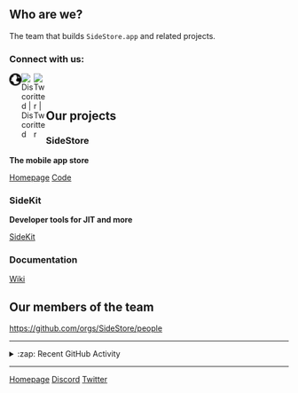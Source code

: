 <!-- 
Docs: How to use GitHub README and actions to auto-generate embedded content.
https://github.com/anuraghazra/github-readme-stats
https://www.youtube.com/watch?v=n6d4KHSKqGk
https://github.com/rahuldkjain/github-profile-readme-generator
 -->

## Who are we?

The team that builds `SideStore.app` and related projects.

### Connect with us:

<!--
[![Website](https://img.shields.io/website?label=sidestore.io&style=for-the-badge&url=https://sidestore.io)](https://sidestore.io)
[![Twitter Follow](https://img.shields.io/twitter/follow/sidestore_io?color=1DA1F2&logo=twitter&style=for-the-badge)](https://twitter.com/intent/follow?original_referer=https%3A%2F%2Fgithub.com%2Fsidestore&screen_name=sidestore)
[![GitHub Followers](https://img.shields.io/github/followers/sidestore?style=for-the-badge)]()
[![GitHub Sponsors](https://img.shields.io/github/sponsors/sidestore?style=for-the-badge
)]() 
-->

[<img align="left" alt="sidestore.io" width="22px" src="https://raw.githubusercontent.com/iconic/open-iconic/master/svg/globe.svg" />][website]
[<img align="left" alt="Discord | Discord" width="22px" src="https://cdn.jsdelivr.net/npm/simple-icons@v3/icons/discord.svg" />][discord]
[<img align="left" alt="Twitter | Twitter" width="22px" src="https://cdn.jsdelivr.net/npm/simple-icons@v3/icons/twitter.svg" />][twitter]

<br />
<br />

## Our projects

### SideStore

__The mobile app store__

[Homepage][website]
[Code][git.sidestore]

### SideKit

__Developer tools for JIT and more__

[SideKit][git.sidekit]

### Documentation

[Wiki][wiki]

## Our members of the team

https://github.com/orgs/SideStore/people

---

<details>
  <summary>:zap: Recent GitHub Activity</summary>

<!--START_SECTION:activity-->
1. 💪 Opened PR [#140](https://github.com/SideStore/SideStore-Docs/pull/140) in [SideStore/SideStore-Docs](https://github.com/SideStore/SideStore-Docs)
2. ❌ Closed PR [#67](https://github.com/SideStore/sidestore.github.io/pull/67) in [SideStore/sidestore.github.io](https://github.com/SideStore/sidestore.github.io)
3. 🗣 Commented on [#1007](https://github.com/SideStore/SideStore/issues/1007) in [SideStore/SideStore](https://github.com/SideStore/SideStore)
4. ❗️ Closed issue [#1007](https://github.com/SideStore/SideStore/issues/1007) in [SideStore/SideStore](https://github.com/SideStore/SideStore)
5. 🗣 Commented on [#67](https://github.com/SideStore/sidestore.github.io/issues/67) in [SideStore/sidestore.github.io](https://github.com/SideStore/sidestore.github.io)
6. 🗣 Commented on [#1007](https://github.com/SideStore/SideStore/issues/1007) in [SideStore/SideStore](https://github.com/SideStore/SideStore)
7. 🎉 Merged PR [#72](https://github.com/SideStore/sidestore.github.io/pull/72) in [SideStore/sidestore.github.io](https://github.com/SideStore/sidestore.github.io)
8. 🎉 Merged PR [#131](https://github.com/SideStore/SideStore-Docs/pull/131) in [SideStore/SideStore-Docs](https://github.com/SideStore/SideStore-Docs)
9. ❗️ Opened issue [#1007](https://github.com/SideStore/SideStore/issues/1007) in [SideStore/SideStore](https://github.com/SideStore/SideStore)
10. ❗️ Closed issue [#134](https://github.com/SideStore/SideStore-Docs/issues/134) in [SideStore/SideStore-Docs](https://github.com/SideStore/SideStore-Docs)
11. 🗣 Commented on [#998](https://github.com/SideStore/SideStore/issues/998) in [SideStore/SideStore](https://github.com/SideStore/SideStore)
12. ❗️ Closed issue [#73](https://github.com/SideStore/sidestore.github.io/issues/73) in [SideStore/sidestore.github.io](https://github.com/SideStore/sidestore.github.io)
13. ❗️ Opened issue [#73](https://github.com/SideStore/sidestore.github.io/issues/73) in [SideStore/sidestore.github.io](https://github.com/SideStore/sidestore.github.io)
14. ❗️ Opened issue [#1006](https://github.com/SideStore/SideStore/issues/1006) in [SideStore/SideStore](https://github.com/SideStore/SideStore)
15. 🗣 Commented on [#1005](https://github.com/SideStore/SideStore/issues/1005) in [SideStore/SideStore](https://github.com/SideStore/SideStore)
16. 💪 Opened PR [#1005](https://github.com/SideStore/SideStore/pull/1005) in [SideStore/SideStore](https://github.com/SideStore/SideStore)
17. ❗️ Opened issue [#1004](https://github.com/SideStore/SideStore/issues/1004) in [SideStore/SideStore](https://github.com/SideStore/SideStore)
18. 🗣 Commented on [#999](https://github.com/SideStore/SideStore/issues/999) in [SideStore/SideStore](https://github.com/SideStore/SideStore)
19. 🗣 Commented on [#999](https://github.com/SideStore/SideStore/issues/999) in [SideStore/SideStore](https://github.com/SideStore/SideStore)
20. 🗣 Commented on [#1000](https://github.com/SideStore/SideStore/issues/1000) in [SideStore/SideStore](https://github.com/SideStore/SideStore)
<!--END_SECTION:activity-->

</details>

---

[Homepage][patreon] [Discord][discord] [Twitter][twitter]

<!--
- [Patreon][patreon]
- [OpenCollective][opencollective]
- [YouTube][youtube]
-->

[website]: https://sidestore.io
[wiki]: https://wiki.sidestore.io
[twitter]: https://twitter.com/sidestore_io
[discord]: https://discord.gg/sidestore-949183273383395328
[youtube]: https://youtube.com/TODO
[patreon]: https://www.patreon.com/SideStore
[opencollective]: https://opencollective.com/TODO
[git.sidestore]: https://github.com/SideStore/SideStore/
[git.sidekit]: https://github.com/SideStore/SideKit

